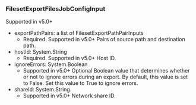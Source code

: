 ### FilesetExportFilesJobConfigInput
Supported in v5.0+

- exportPathPairs: a list of FilesetExportPathPairInputs
  - Required. Supported in v5.0+
      Pairs of source path and destination path.
- hostId: System.String
  - Required. Supported in v5.0+
      Host ID.
- ignoreErrors: System.Boolean
  - Supported in v5.0+
      Optional Boolean value that determines whether or not to ignore errors during an export. By default, this value is set to False. Set this value to True to ignore errors.
- shareId: System.String
  - Supported in v5.0+
      Network share ID.
